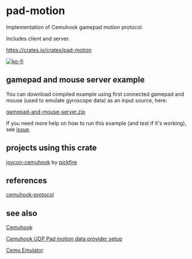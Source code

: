 # pad-motion
Implementation of Cemuhook gamepad motion protocol. 

Includes client and server.

https://crates.io/crates/pad-motion

[![ko-fi](https://ko-fi.com/img/githubbutton_sm.svg)](https://ko-fi.com/O5O31JYZ4)

## gamepad and mouse server example
You can download compiled example using first connected gamepad and mouse (used to emulate gyroscope data) as an input source, here:

[gamepad-and-mouse-server.zip](https://github.com/zduny/pad-motion/releases/download/v0.1.2/gamepad-and-mouse-server.zip)

If you need more help on how to run this example (and test if it's working), see [issue](https://github.com/zduny/pad-motion/issues/2).

## projects using this crate

[joycon-cemuhook](https://github.com/pickfire/joycon-cemuhook) by [pickfire](https://github.com/pickfire)

## references
[cemuhook-protocol](https://github.com/v1993/cemuhook-protocol)

## see also
[Cemuhook](https://cemuhook.sshnuke.net/)

[Cemuhook UDP Pad motion data provider setup](https://cemuhook.sshnuke.net/padudpserver.html)

[Cemu Emulator](https://cemu.info/)
